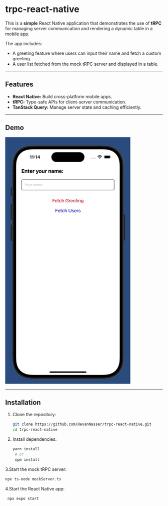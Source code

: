 # trpc-react-native

This is a **simple** React Native application that demonstrates the use of **tRPC** for managing server communication and rendering a dynamic table in a mobile app. 

The app includes:
- A greeting feature where users can input their name and fetch a custom greeting.
- A user list fetched from the mock tRPC server and displayed in a table.

---

## Features

- **React Native:** Build cross-platform mobile apps.
- **tRPC:** Type-safe APIs for client-server communication.
- **TanStack Query:** Manage server state and caching efficiently.

---

## Demo
![Demo](tRPC-react-native-DEMO.gif)

---

## Installation

1. Clone the repository:
   ```bash
   git clone https://github.com/RevanNasser/trpc-react-native.git
   cd trpc-react-native

2. Install dependencies:
   ```bash
   yarn install
    # or
    npm install

3.Start the mock tRPC server:
   ```bash
npx ts-node mockServer.ts
```
4.Start the React Native app:
   ```bash
    npx expo start
